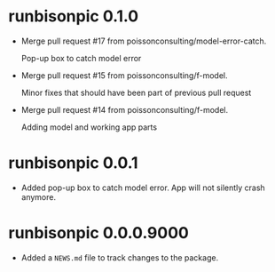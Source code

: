 <!-- NEWS.md is maintained by https://fledge.cynkra.com, contributors should not edit this file -->

# runbisonpic 0.1.0

- Merge pull request #17 from poissonconsulting/model-error-catch.

  Pop-up box to catch model error

- Merge pull request #15 from poissonconsulting/f-model.

  Minor fixes that should have been part of previous pull request

- Merge pull request #14 from poissonconsulting/f-model.

  Adding model and working app parts


# runbisonpic 0.0.1

- Added pop-up box to catch model error. App will not silently crash anymore.

# runbisonpic 0.0.0.9000

- Added a `NEWS.md` file to track changes to the package.

